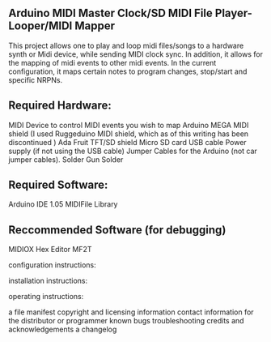 Arduino MIDI Master Clock/SD MIDI File Player-Looper/MIDI Mapper
-----------------------------------------------------------------------------------------
This project allows one to play and loop midi files/songs to a hardware synth or Midi 
device, while sending MIDI clock sync.  In addition, it allows for the mapping of midi events to 
other midi events.  In the current configuration, it maps certain notes to program changes, 
stop/start and specific NRPNs.  




Required Hardware:
------------------------------------------------------------------------------------------
MIDI Device to control
MIDI events you wish to map
Arduino MEGA
MIDI shield (I used Ruggeduino MIDI shield, which as of this writing has been discontinued )
Ada Fruit TFT/SD shield
Micro SD card
USB cable 
Power supply (if not using the USB cable)
Jumper Cables for the Arduino (not car jumper cables).
Solder Gun
Solder


Required Software:
--------------------------------------------------------------------------------------------
Arduino IDE 1.05
MIDIFile Library


Reccommended Software (for debugging)
---------------------------------------------------------------------------------------------
MIDIOX
Hex Editor
MF2T




configuration instructions:










installation instructions:


operating instructions:



a file manifest
copyright and licensing information
contact information for the distributor or programmer
known bugs
troubleshooting
credits and acknowledgements
a changelog
